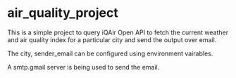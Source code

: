 # air_quality_project

This is a simple project to query iQAir Open API to fetch the current weather and air quality index for a particular city and send the output over email.

The city, sender_email can be configured using environment vairables. 

A smtp.gmail server is being used to send the email.

